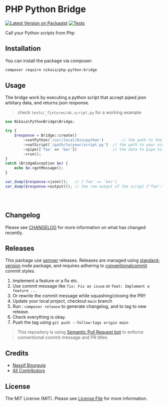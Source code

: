 # PHP Python Bridge

[![Latest Version on Packagist](https://img.shields.io/packagist/v/nikaia/php-python-bridge.svg?style=flat-square)](https://packagist.org/packages/nikaia/php-python-bridge)
[![Tests](https://github.com/nikaia/php-python-bridge/actions/workflows/tests.yml/badge.svg?branch=main)](https://github.com/nikaia/php-python-bridge/actions/workflows/run-tests.yml)

Call your Python scripts from Php

## Installation

You can install the package via composer:

```bash
composer require nikaia/php-python-bridge
```

## Usage

The bridge work by executing a python script that accept piped json arbitary data, and returns json response.

> check `tests/_fixtures/ok.script.py` for a working example


```php
use Nikaia\PythonBridge\Bridge;

try {
    $response = Bridge::create()
        ->setPython('/usr/local/bin/python')        // the path to the node (You can omit if in system path)
        ->setScript('/path/to/your/script.py')  // the path to your script 
        ->pipe(['foo' => 'bar'])                // the data to pipe to the script
        ->run();
}
catch (BridgeException $e) {
    echo $e->getMessage();
}

var_dump($response->json());   // ['foo' => 'bar']
var_dump($response->output()); // the raw output of the script {"foo":"bar"}
```
```    
``` 

```


```

## Changelog

Please see [CHANGELOG](CHANGELOG.md) for more information on what has changed recently.

## Releases

This package use [semver](https://semver.org/) releases.
Releases are managed using [standard-version](https://github.com/conventional-changelog/standard-version) node package,
and requires adhering to [conventionalcommit](https://conventionalcommits.org) commit styles.

1. Implement a feature or a fix etc.
2. Use commit message like `fix: Fix an issue` or `feat: Implement a feature ...`
3. Or rewrite the commit message while squashing/closing the PR!!
4. Update your local project, checkout `main` branch
5. Run : `composer release` to generate changelog, and to tag to new release.
6. Check everything is okay.
7. Push the tag using `git push --follow-tags origin main`


> This repository is using [Semantic Pull Request bot](https://github.com/zeke/semantic-pull-requests) to enforce conventional commit message and PR titles


## Credits

- [Nassif Bourguig](https://github.com/nbourguig)
- [All Contributors](../../contributors)

## License

The MIT License (MIT). Please see [License File](LICENSE.md) for more information.
